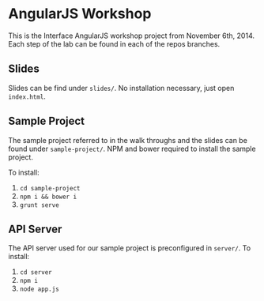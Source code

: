 # AngularJS Workshop

This is the Interface AngularJS workshop project from November 6th, 2014.  Each step of the lab can be found in each of the repos branches.

## Slides

Slides can be find under `slides/`.  No installation necessary, just open `index.html`.

## Sample Project

The sample project referred to in the walk throughs and the slides can be found under `sample-project/`.  NPM and bower required to install the sample project.  

To install:
1. `cd sample-project`
2. `npm i && bower i`
3. `grunt serve`

## API Server

The API server used for our sample project is preconfigured in `server/`.  To install:

1. `cd server`
2. `npm i`
3. `node app.js`